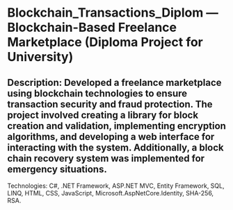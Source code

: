 # Blockchain_Transactions_Diplom — Blockchain-Based Freelance Marketplace (Diploma Project for University)
## Description: Developed a freelance marketplace using blockchain technologies to ensure transaction security and fraud protection. The project involved creating a library for block creation and validation, implementing encryption algorithms, and developing a web interface for interacting with the system. Additionally, a block chain recovery system was implemented for emergency situations.
Technologies: C#, .NET Framework, ASP.NET MVC, Entity Framework, SQL, LINQ, HTML, CSS, JavaScript, Microsoft.AspNetCore.Identity, SHA-256, RSA.
